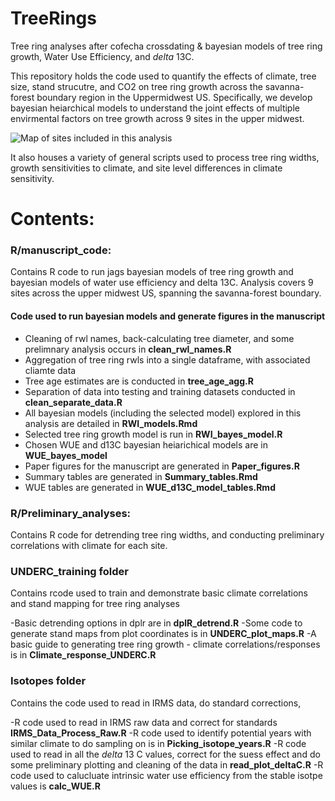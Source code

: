 # TreeRings
Tree ring analyses after cofecha crossdating & bayesian models of tree ring growth, Water Use Efficiency, and $delta$ 13C.

This repository holds the code used to quantify the effects of climate, tree size, stand strucutre, and CO2 on tree ring growth across the savanna-forest boundary region in the Uppermidwest US. Specifically, we develop bayesian heiarchical models to understand the joint effects of multiple envirmental factors on tree growth across 9 sites in the upper midwest. 

![Map of sites included in this analysis](site_map_general.png)

It also houses a variety of general scripts used to process tree ring widths, growth sensitivities to climate, and site level differences in climate sensitivity. 

# Contents:

### R/manuscript_code:
Contains R code to run jags bayesian models of tree ring growth  and bayesian models of water use efficiency and delta 13C. Analysis covers 9 sites across the upper midwest US, spanning the savanna-forest boundary.

#### Code used to run bayesian models and generate figures in the manuscript
- Cleaning of rwl names, back-calculating tree diameter, and some prelimnary analysis occurs in **clean_rwl_names.R**
- Aggregation of tree ring rwls into a single dataframe, with associated cliamte data
- Tree age estimates are is conducted in **tree_age_agg.R**
- Separation of data into testing and training datasets conducted in **clean_separate_data.R**
- All bayesian models (including the selected model) explored in this analysis are detailed in **RWI_models.Rmd** 
- Selected tree ring growth model is run in **RWI_bayes_model.R**
- Chosen WUE and d13C bayesian heiarichical models are in **WUE_bayes_model**
- Paper figures for the manuscript are generated in **Paper_figures.R**
- Summary tables are generated in **Summary_tables.Rmd**
- WUE tables are generated in **WUE_d13C_model_tables.Rmd**

### R/Preliminary_analyses:
Contains R code for detrending tree ring widths, and conducting preliminary correlations with climate for each site. 

### UNDERC_training folder
Contains rcode used to train and demonstrate basic climate correlations and stand mapping for tree ring analyses

-Basic detrending options in dplr are in **dplR_detrend.R**
-Some code to generate stand maps from plot coordinates is in **UNDERC_plot_maps.R**
-A basic guide to generating tree ring growth - climate correlations/responses is in **Climate_response_UNDERC.R**

### Isotopes folder
Contains the code used to read in IRMS data, do standard corrections,

-R code used to read in IRMS raw data and correct for standards **IRMS_Data_Process_Raw.R**
-R code used to identify potential years with similar climate to do sampling on is in **Picking_isotope_years.R**
-R code used to read in all the $delta$ 13 C values, correct for the suess effect and do some  preliminary plotting and cleaning of the data in **read_plot_deltaC.R**
-R code used to calucluate intrinsic water use efficiency from the stable isotpe values is **calc_WUE.R**